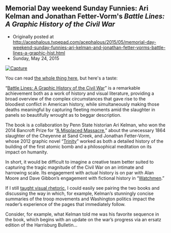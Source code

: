 ## Memorial Day weekend Sunday Funnies: Ari Kelman and Jonathan Fetter-Vorm's <em>Battle Lines: A Graphic History of the Civil War</em>

 * Originally posted at http://acephalous.typepad.com/acephalous/2015/05/memorial-day-weekend-sunday-funnies-ari-kelman-and-jonathan-fetter-vorms-battle-lines-a-graphic-hist.html
 * Sunday, May 24, 2015



[![Capture](http://www.lawyersgunsmoneyblog.com/wp-content/uploads/2015/05/Capture.jpg)](http://www.lawyersgunsmoneyblog.com/wp-content/uploads/2015/05/Capture.jpg)

You can read [the whole thing here](http://www.salon.com/2015/05/24/%!E(MISSING)2%9Cbattle\_lines\_a\_graphic\_history\_of\_the\_civil\_war%!E(MISSING)2%9D\_uses\_vivid\_art\_to\_tell\_the\_story\_of\_americas\_darkest\_war/), but here's a taste: 

“[Battle Lines: A Graphic History of the Civil War](http://www.amazon.com/exec/obidos/ASIN/0809094746/diesekoschmar-20)” is a remarkable achievement both as a work of history and visual literature, providing a broad overview of the complex circumstances that gave rise to the bloodiest conflict in American history, while simultaneously making those deaths meaningful by capturing fleeting moments amid the slaughter in panels so beautifully wrought as to beggar description.

The book is a collaboration by Penn State historian Ari Kelman, who won the 2014 Bancroft Prize for “[A Misplaced Massacre](http://www.amazon.com/exec/obidos/ASIN/0674045858/diesekoschmar-20),” about the unecessary 1864 slaughter of the Cheyenne at Sand Creek, and Jonathan Fetter-Vorm, whose 2012 graphic novel “[Trinity](http://www.amazon.com/exec/obidos/ASIN/0809093553/diesekoschmar-20)” worked as both a detailed history of the building of the first atomic bomb and a philosophical meditation on its impact on humanity.

In short, it would be difficult to imagine a creative team better suited to capturing the tragic magnitude of the Civil War on an intimate and harrowing scale. Its engagement with actual history is on par with Alan Moore and Dave Gibbon’s engagement with fictional history in “[Watchmen](http://www.amazon.com/exec/obidos/ASIN/1401238963/diesekoschmar-20).”

If I still [taught visual rhetoric](http://acephalous.typepad.com/acephalous/2012/02/scott-eric-kaufmans-visual-rhetoric-compendium-as-of-11282011.html), I could easily see pairing the two books and discussing the way in which, for example, Kelman’s stunningly concise summaries of the troop movements and Washington politics impact the reader’s experience of the pages that immediately follow.

Consider, for example, what Kelman told me was his favorite sequence in the book, which begins with an update on the war’s progress via an ersatz edition of the Harrisburg Bulletin...
		
